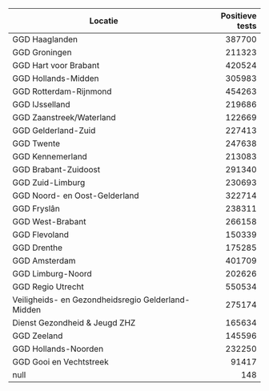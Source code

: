 | Locatie | Positieve tests |
|---------|----------------:|
| GGD Haaglanden                           | 387700 |
| GGD Groningen                            | 211323 |
| GGD Hart voor Brabant                    | 420524 |
| GGD Hollands-Midden                      | 305983 |
| GGD Rotterdam-Rijnmond                   | 454263 |
| GGD IJsselland                           | 219686 |
| GGD Zaanstreek/Waterland                 | 122669 |
| GGD Gelderland-Zuid                      | 227413 |
| GGD Twente                               | 247638 |
| GGD Kennemerland                         | 213083 |
| GGD Brabant-Zuidoost                     | 291340 |
| GGD Zuid-Limburg                         | 230693 |
| GGD Noord- en Oost-Gelderland            | 322714 |
| GGD Fryslân                              | 238311 |
| GGD West-Brabant                         | 266158 |
| GGD Flevoland                            | 150339 |
| GGD Drenthe                              | 175285 |
| GGD Amsterdam                            | 401709 |
| GGD Limburg-Noord                        | 202626 |
| GGD Regio Utrecht                        | 550534 |
| Veiligheids- en Gezondheidsregio Gelderland-Midden | 275174 |
| Dienst Gezondheid & Jeugd ZHZ            | 165634 |
| GGD Zeeland                              | 145596 |
| GGD Hollands-Noorden                     | 232250 |
| GGD Gooi en Vechtstreek                  | 91417 |
| null                                     |   148 |
